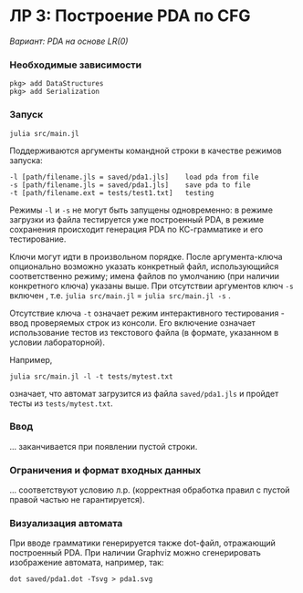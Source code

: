 # ЛР 3: Построение PDA по CFG
*Вариант: PDA на основе LR(0)*

### Необходимые зависимости 
```
pkg> add DataStructures
pkg> add Serialization
```

### Запуск
```
julia src/main.jl
```

Поддерживаются аргументы командной строки в качестве режимов запуска:
```
-l [path/filename.jls = saved/pda1.jls]    load pda from file
-s [path/filename.jls = saved/pda1.jls]    save pda to file 
-t [path/filename.ext = tests/test1.txt]   testing
```
Режимы `-l` и `-s` не могут быть запущены одновременно: в режиме загрузки из файла тестируется уже построенный PDA, в режиме сохранения происходит генерация PDA по КС-грамматике и его тестирование.

Ключи могут идти в произвольном порядке. 
После аргумента-ключа опционально возможно указать конкретный файл, использующийся соответственно режиму; имена файлов по умолчанию (при наличии конкретного ключа) указаны выше. 
При отсутствии аргументов ключ `-s` включен , т.е. 
`julia src/main.jl`   =   `julia src/main.jl -s` .

Отсутствие ключа `-t` означает режим интерактивного тестирования - ввод проверяемых строк из консоли. Его включение означает использование тестов из текстового файла (в формате, указанном в условии лабораторной).

Например,
```
julia src/main.jl -l -t tests/mytest.txt
```
означает, что автомат загрузится из файла `saved/pda1.jls` и пройдет тесты из `tests/mytest.txt`.

### Ввод
... заканчивается при появлении пустой строки.

### Ограничения и формат входных данных
... соответствуют условию л.р. (корректная обработка правил с пустой правой частью не гарантируется).

### Визуализация автомата
При вводе грамматики генерируется также dot-файл, отражающий построенный PDA. При наличии Graphviz можно сгенерировать изображение автомата, например, так:

```
dot saved/pda1.dot -Tsvg > pda1.svg
```